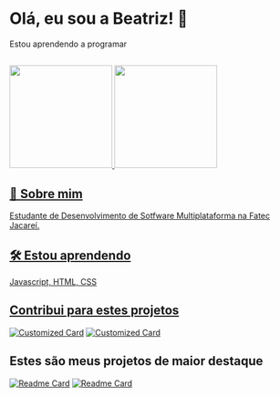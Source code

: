 
# Olá, eu sou a Beatriz! 👋

Estou aprendendo a programar
##
<div align="left"> 
    <a href="https://github.com/biamontanini">
  <img height="180em" src="https://github-readme-stats.vercel.app/api?username=biamontanini&theme=tokyonight&show_icons=true&hide_border=false&count_private=true"/>
  <img height="180em" src="https://github-readme-stats.vercel.app/api/top-langs/?username=biamontanini&theme=tokyonight&show_icons=true&hide_border=false&layout=compact"/>
   </div>

## 🚀 Sobre mim
Estudante de Desenvolvimento de Sotfware Multiplataforma na Fatec Jacareí. 


## 🛠 Estou aprendendo
Javascript, HTML, CSS


## Contribui para estes projetos
[![Customized Card](https://github-readme-stats.vercel.app/api/pin/?username=terrasoftwarehouse&repo=Projeto-Treinamento-Scrum&title_color=fff&icon_color=f9f9f9&text_color=9f9f9f&bg_color=151515)](https://github.com/TerraSoftwarehouse/Projeto-Treinamento-Scrum)
[![Customized Card](https://github-readme-stats.vercel.app/api/pin/?username=terrasoftwarehouse&repo=Projeto-Treinamento-Scrum&title_color=fff&icon_color=f9f9f9&text_color=9f9f9f&bg_color=151515)](https://github.com/TerraSoftwarehouse/Projeto-Treinamento-Scrum)

## Estes são meus projetos de maior destaque
[![Readme Card](https://github-readme-stats.vercel.app/api/pin/?username=biamontanini&repo=primeira-pagina-com-css)](https://github.com/BiaMontanini/primeira-pagina-com-css)
[![Readme Card](https://github-readme-stats.vercel.app/api/pin/?username=biamontanini&repo=pagina-login-bootstrap)](https://github.com/BiaMontanini/pagina-login-bootstrap)
